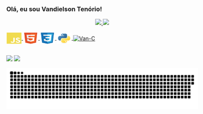 ### Olá, eu sou Vandielson Tenório!

<div align="center">
  <a href="https://github.com/Vandielson">
  <img width="42%" src="https://github-readme-stats.vercel.app/api?username=Vandielson&show_icons=true&theme=dark&include_all_commits=true&count_private=true"/>
  <img width="50%" src="https://github-readme-stats.vercel.app/api/top-langs/?username=Vandielson&layout=compact&langs_count=7&theme=dark"/>
</div>
<div style="display: inline_block"><br>
  <img align="center" alt="Van-Js" height="30" width="40" src="https://raw.githubusercontent.com/devicons/devicon/master/icons/javascript/javascript-plain.svg">
  <img align="center" alt="Van-HTML" height="30" width="40" src="https://raw.githubusercontent.com/devicons/devicon/master/icons/html5/html5-original.svg">
  <img align="center" alt="Van-CSS" height="30" width="40" src="https://raw.githubusercontent.com/devicons/devicon/master/icons/css3/css3-original.svg">
  <img align="center" alt="Van-Python" height="30" width="40" src="https://raw.githubusercontent.com/devicons/devicon/master/icons/python/python-original.svg">
  <img align="center" alt="Van-C" height="30" width="40"  src="https://cdn.jsdelivr.net/gh/devicons/devicon/icons/c/c-original.svg" />
</div>
  
  ##
 
<div> 
  <a href="https://www.instagram.com/vantenorioo/" target="_blank"><img src="https://img.shields.io/badge/-Instagram-%23E4405F?style=for-the-badge&logo=instagram&logoColor=white" target="_blank"></a>
  <a href="https://www.linkedin.com/in/vandielson-ten%C3%B3rio/" target="_blank"><img src="https://img.shields.io/badge/-LinkedIn-%230077B5?style=for-the-badge&logo=linkedin&logoColor=white" target="_blank"></a> 
 
  ![Snake animation](https://github.com/Vandielson/Vandielson/blob/output/github-contribution-grid-snake.svg)
 
</div>
